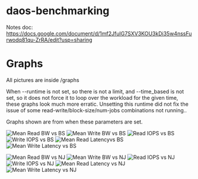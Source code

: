 # daos-benchmarking
Notes doc: https://docs.google.com/document/d/1mf2JfuIG7SXV3KOU3kDi35w4nssFurwodq81qu-ZrRA/edit?usp=sharing 

# Graphs
All pictures are inside /graphs

When --runtime is not set, so there is not a limit, and --time_based is not set, so it does not force it to loop over the workload for the given time, these graphs look much more erratic. Unsetting this runtime did not fix the issue of some read-write/block-size/num-jobs combinations not running..

Graphs shown are from when these parameters are set.

![Mean Read BW vs BS](graphs/read_bw_mean_gb-bs.svg)
![Mean Write BW vs BS](graphs/write_bw_mean_gb-bs.svg)
![Read IOPS vs BS](graphs/read_iops-bs.svg)
![Write IOPS vs BS](graphs/write_iops-bs.svg)
![Mean Read Latencyvs BS](graphs/read_lat_mean_us-bs.svg)
![Mean Write Latency vs BS](graphs/write_lat_mean_us-bs.svg)

![Mean Read BW vs NJ](graphs/read_bw_mean_gb-nj.svg)
![Mean Write BW vs NJ](graphs/write_bw_mean_gb-nj.svg)
![Read IOPS vs NJ](graphs/read_iops-nj.svg)
![Write IOPS vs NJ](graphs/write_iops-nj.svg)
![Mean Read Latency vs NJ](graphs/read_lat_mean_us-nj.svg)
![Mean Write Latency vs NJ](graphs/write_lat_mean_us-nj.svg)

